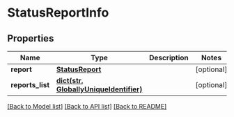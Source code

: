# StatusReportInfo

## Properties
Name | Type | Description | Notes
------------ | ------------- | ------------- | -------------
**report** | [**StatusReport**](StatusReport.md) |  | [optional] 
**reports_list** | [**dict(str, GloballyUniqueIdentifier)**](GloballyUniqueIdentifier.md) |  | [optional] 

[[Back to Model list]](../README.md#documentation-for-models) [[Back to API list]](../README.md#documentation-for-api-endpoints) [[Back to README]](../README.md)

